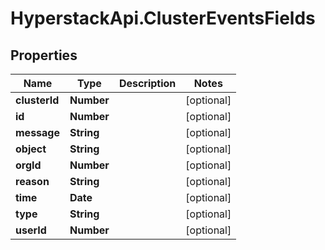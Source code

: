 # HyperstackApi.ClusterEventsFields

## Properties

Name | Type | Description | Notes
------------ | ------------- | ------------- | -------------
**clusterId** | **Number** |  | [optional] 
**id** | **Number** |  | [optional] 
**message** | **String** |  | [optional] 
**object** | **String** |  | [optional] 
**orgId** | **Number** |  | [optional] 
**reason** | **String** |  | [optional] 
**time** | **Date** |  | [optional] 
**type** | **String** |  | [optional] 
**userId** | **Number** |  | [optional] 


